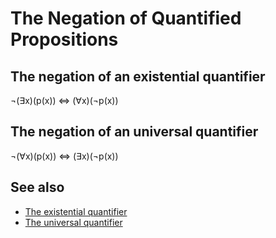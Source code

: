 # The Negation of Quantified Propositions

## The negation of an existential quantifier

¬(∃x)(p(x)) ⇔ (∀x)(¬p(x))

## The negation of an universal quantifier

¬(∀x)(p(x)) ⇔ (∃x)(¬p(x))

## See also

- [The existential quantifier](existential.md#definition)
- [The universal quantifier](universal.md#definition)